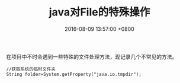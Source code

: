 ﻿---
title: java对File的特殊操作
date: 2016-08-09 13:57:00 +0800 
layout: post
permalink: /blog/2016/08/09/java对File的特殊操作.html
categories:
  - 问题一箩筐
tags:
  - JAVA
  - File
---

在项目中不时会遇到一些特殊的文件处理方法，现记录几个不常见的方法。
```
//获取系统的临时文件夹
String folder=System.getProperty("java.io.tmpdir");
```